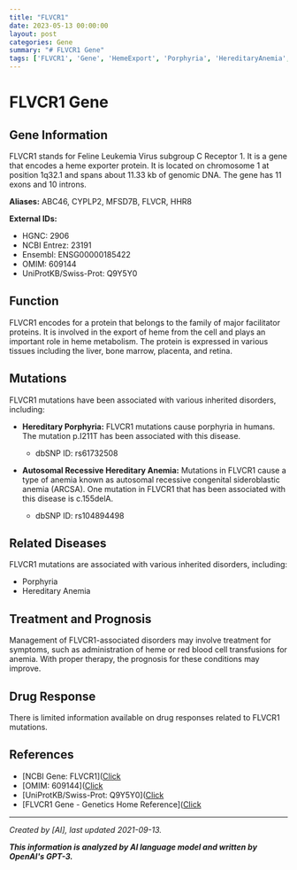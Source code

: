 ```yaml
---
title: "FLVCR1"
date: 2023-05-13 00:00:00
layout: post
categories: Gene
summary: "# FLVCR1 Gene"
tags: ['FLVCR1', 'Gene', 'HemeExport', 'Porphyria', 'HereditaryAnemia', 'Mutations', 'Treatment', 'Prognosis']
---
```


# FLVCR1 Gene

## Gene Information
FLVCR1 stands for Feline Leukemia Virus subgroup C Receptor 1. It is a gene that encodes a heme exporter protein. It is located on chromosome 1 at position 1q32.1 and spans about 11.33 kb of genomic DNA. The gene has 11 exons and 10 introns.

**Aliases:** ABC46, CYPLP2, MFSD7B, FLVCR, HHR8

**External IDs:** 
- HGNC: 2906
- NCBI Entrez: 23191
- Ensembl: ENSG00000185422
- OMIM: 609144
- UniProtKB/Swiss-Prot: Q9Y5Y0

## Function
FLVCR1 encodes for a protein that belongs to the family of major facilitator proteins. It is involved in the export of heme from the cell and plays an important role in heme metabolism. The protein is expressed in various tissues including the liver, bone marrow, placenta, and retina.

## Mutations
FLVCR1 mutations have been associated with various inherited disorders, including:

- **Hereditary Porphyria:** FLVCR1 mutations cause porphyria in humans. The mutation p.I211T has been associated with this disease. 
    - dbSNP ID: rs61732508

- **Autosomal Recessive Hereditary Anemia:** Mutations in FLVCR1 cause a type of anemia known as autosomal recessive congenital sideroblastic anemia (ARCSA). One mutation in FLVCR1 that has been associated with this disease is c.155delA.
    - dbSNP ID: rs104894498

## Related Diseases
FLVCR1 mutations are associated with various inherited disorders, including:
- Porphyria
- Hereditary Anemia

## Treatment and Prognosis
Management of FLVCR1-associated disorders may involve treatment for symptoms, such as administration of heme or red blood cell transfusions for anemia. With proper therapy, the prognosis for these conditions may improve.

## Drug Response
There is limited information available on drug responses related to FLVCR1 mutations.

## References
- [NCBI Gene: FLVCR1]([Click](https://www.ncbi.nlm.nih.gov/gene/23191)
- [OMIM: 609144]([Click](https://www.omim.org/entry/609144)
- [UniProtKB/Swiss-Prot: Q9Y5Y0]([Click](https://www.uniprot.org/uniprot/Q9Y5Y0)
- [FLVCR1 Gene - Genetics Home Reference]([Click](https://ghr.nlm.nih.gov/gene/FLVCR1) 

---
*Created by [AI], last updated 2021-09-13.*

**_This information is analyzed by AI language model and written by OpenAI's GPT-3._**